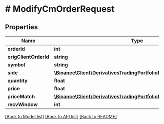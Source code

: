 # # ModifyCmOrderRequest

## Properties

Name | Type | Description | Notes
------------ | ------------- | ------------- | -------------
**orderId** | **int** |  | [optional]
**origClientOrderId** | **string** |  | [optional]
**symbol** | **string** |  |
**side** | [**\Binance\Client\DerivativesTradingPortfolioMargin\Model\Side**](Side.md) |  |
**quantity** | **float** |  |
**price** | **float** |  |
**priceMatch** | [**\Binance\Client\DerivativesTradingPortfolioMargin\Model\PriceMatch**](PriceMatch.md) |  | [optional]
**recvWindow** | **int** |  | [optional]

[[Back to Model list]](../../README.md#models) [[Back to API list]](../../README.md#endpoints) [[Back to README]](../../README.md)
